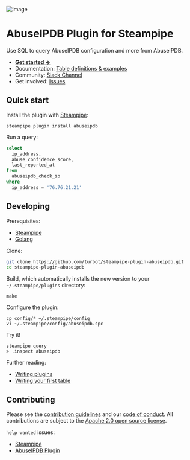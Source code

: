 ![image](https://hub.steampipe.io/images/plugins/turbot/abuseipdb-social-graphic.png)

# AbuseIPDB Plugin for Steampipe

Use SQL to query AbuseIPDB configuration and more from AbuseIPDB.

- **[Get started →](https://hub.steampipe.io/plugins/turbot/abuseipdb)**
- Documentation: [Table definitions & examples](https://hub.steampipe.io/plugins/turbot/abuseipdb/tables)
- Community: [Slack Channel](https://steampipe.io/community/join)
- Get involved: [Issues](https://github.com/turbot/steampipe-plugin-abuseipdb/issues)

## Quick start

Install the plugin with [Steampipe](https://steampipe.io):

```shell
steampipe plugin install abuseipdb
```

Run a query:

```sql
select
  ip_address,
  abuse_confidence_score,
  last_reported_at
from
  abuseipdb_check_ip
where
  ip_address = '76.76.21.21'
```

## Developing

Prerequisites:

- [Steampipe](https://steampipe.io/downloads)
- [Golang](https://golang.org/doc/install)

Clone:

```sh
git clone https://github.com/turbot/steampipe-plugin-abuseipdb.git
cd steampipe-plugin-abuseipdb
```

Build, which automatically installs the new version to your `~/.steampipe/plugins` directory:

```
make
```

Configure the plugin:

```
cp config/* ~/.steampipe/config
vi ~/.steampipe/config/abuseipdb.spc
```

Try it!

```
steampipe query
> .inspect abuseipdb
```

Further reading:

- [Writing plugins](https://steampipe.io/docs/develop/writing-plugins)
- [Writing your first table](https://steampipe.io/docs/develop/writing-your-first-table)

## Contributing

Please see the [contribution guidelines](https://github.com/turbot/steampipe/blob/main/CONTRIBUTING.md) and our [code of conduct](https://github.com/turbot/steampipe/blob/main/CODE_OF_CONDUCT.md). All contributions are subject to the [Apache 2.0 open source license](https://github.com/turbot/steampipe-plugin-abuseipdb/blob/main/LICENSE).

`help wanted` issues:

- [Steampipe](https://github.com/turbot/steampipe/labels/help%20wanted)
- [AbuseIPDB Plugin](https://github.com/turbot/steampipe-plugin-abuseipdb/labels/help%20wanted)
